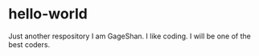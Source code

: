 # hello-world
Just another respository
I am GageShan.
I like coding.
I will be one of the best coders.
